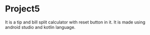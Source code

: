 # Project5
It is a tip and bill split calculator with reset button in it. It is made using android studio and kotlin language.
